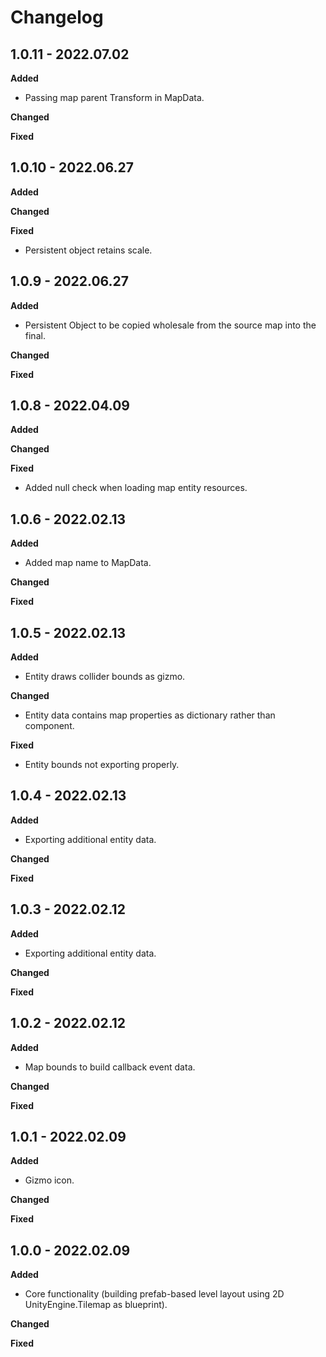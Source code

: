 # Changelog

## 1.0.11 - 2022.07.02

**Added**

- Passing map parent Transform in MapData.

**Changed**

**Fixed**

## 1.0.10 - 2022.06.27

**Added**

**Changed**

**Fixed**

- Persistent object retains scale.

## 1.0.9 - 2022.06.27

**Added**

- Persistent Object to be copied wholesale from the source map into the final.

**Changed**

**Fixed**

## 1.0.8 - 2022.04.09

**Added**

**Changed**

**Fixed**

* Added null check when loading map entity resources.

## 1.0.6 - 2022.02.13

**Added**

* Added map name to MapData.

**Changed**

**Fixed**

## 1.0.5 - 2022.02.13

**Added**

* Entity draws collider bounds as gizmo.

**Changed**

* Entity data contains map properties as dictionary rather than component.

**Fixed**

* Entity bounds not exporting properly.

## 1.0.4 - 2022.02.13

**Added**

* Exporting additional entity data.

**Changed**

**Fixed**

## 1.0.3 - 2022.02.12

**Added**

* Exporting additional entity data.

**Changed**

**Fixed**

## 1.0.2 - 2022.02.12

**Added**

* Map bounds to build callback event data.

**Changed**

**Fixed**

## 1.0.1 - 2022.02.09

**Added**

* Gizmo icon.

**Changed**

**Fixed**

## 1.0.0 - 2022.02.09

**Added**

* Core functionality (building prefab-based level layout using 2D UnityEngine.Tilemap as blueprint).

**Changed**

**Fixed**
